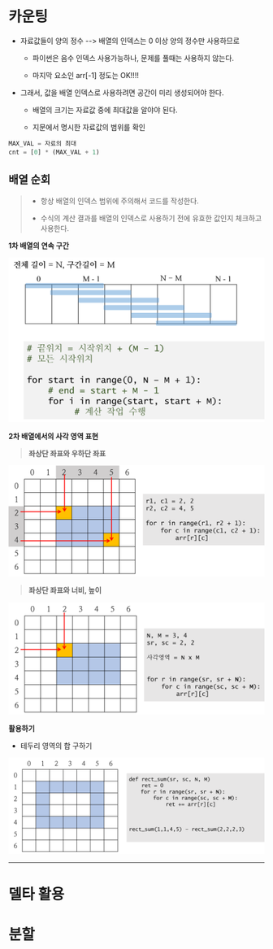 # 카운팅

- 자료값들이 양의 정수 --> 배열의 인덱스는 0 이상 양의 정수만 사용하므로
  
  - 파이썬은 음수 인덱스 사용가능하나, 문제를 풀때는 사용하지 않는다.
  
  - 마지막 요소인 arr[-1] 정도는 OK!!!!

- 그래서, 값을 배열 인덱스로 사용하려면 공간이 미리 생성되어야 한다.
  
  - 배열의 크기는 자료값 중에 최대값을 알야야 된다.
  
  - 지문에서 명시한 자료값의 범위를 확인

```python
MAX_VAL = 자료의 최대
cnt = [0] * (MAX_VAL + 1)
```

## 배열 순회

> - 항상 배열의 인덱스 범위에 주의해서 코드를 작성한다.
> 
> - 수식의 계산 결과를 배열의 인덱스로 사용하기 전에 유효한 값인지 체크하고 사용한다.

**1차 배열의 연속 구간**

![1d_range](images/1d_range.png)

**2차 배열에서의 사각 영역 표현**

> **좌상단 좌표와 우하단 좌표**

![2d_rect1](images/2d_rectangle1.png)

> **좌상단 좌표와 너비, 높이**

![2d_rect2](images/2d_rectangle2.png)

**활용하기**

- 테두리 영역의 합 구하기

![2d_rect3](images/2d_rectangle3.png)

---

# 델타 활용

# 분할
